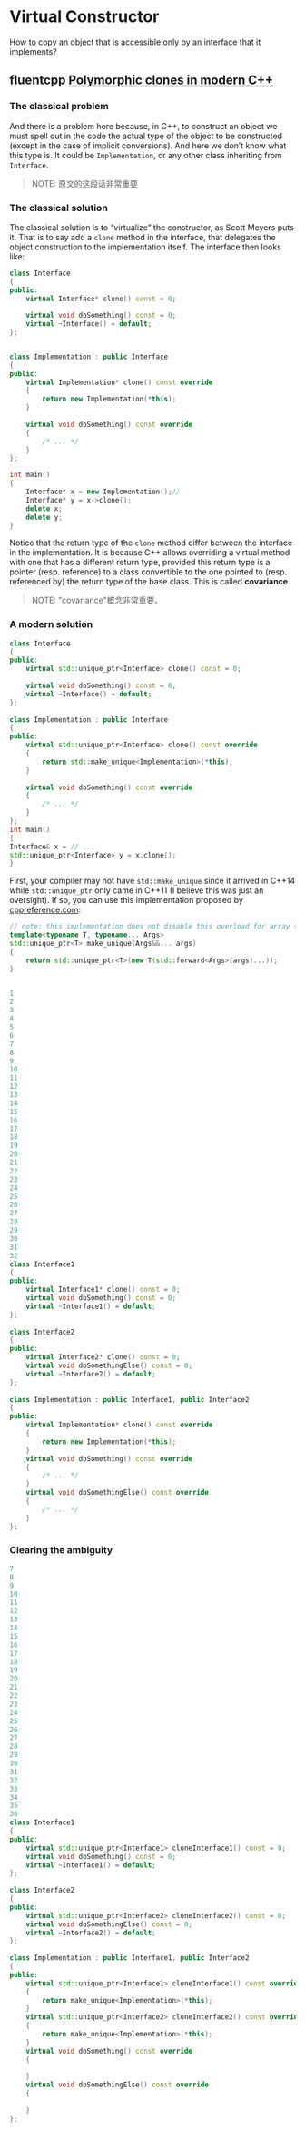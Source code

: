 # Virtual Constructor

How to copy an object that is accessible only by an interface that it implements?



## fluentcpp [Polymorphic clones in modern C++](https://www.fluentcpp.com/2017/09/08/make-polymorphic-copy-modern-cpp/)

### The classical problem

And there is a problem here because,  in C++, to construct an object we must spell out in the code the actual type of the object to be constructed (except in the case of implicit conversions). And here we don’t know what this type is. It could be `Implementation`, or any other class inheriting from `Interface`.

> NOTE: 原文的这段话非常重要



### The classical solution

The classical solution is to “virtualize” the constructor, as Scott Meyers puts it. That is to say add a `clone` method in the interface, that delegates the object construction to the implementation itself. The interface then looks like:

```c++
class Interface
{
public:
    virtual Interface* clone() const = 0;
 
    virtual void doSomething() const = 0;
    virtual ~Interface() = default;
};


class Implementation : public Interface
{
public:
    virtual Implementation* clone() const override
    {
        return new Implementation(*this);
    }
 
    virtual void doSomething() const override
    {
        /* ... */
    }
};

int main()
{
	Interface* x = new Implementation();// 
	Interface* y = x->clone();
    delete x;
    delete y;
}
```



Notice that the return type of the `clone` method differ between the interface in the implementation. It is because C++ allows overriding a virtual method with one that has a different return type, provided this return type is a pointer (resp. reference) to a class convertible to the one pointed to (resp. referenced by) the return type of the base class. This is called **covariance**.

> NOTE: "covariance"概念非常重要。

### A modern solution

```c++
class Interface
{
public:
    virtual std::unique_ptr<Interface> clone() const = 0;
 
    virtual void doSomething() const = 0;
    virtual ~Interface() = default;
};
 
class Implementation : public Interface
{
public:
    virtual std::unique_ptr<Interface> clone() const override
    {
        return std::make_unique<Implementation>(*this);
    }
 
    virtual void doSomething() const override
    {
        /* ... */
    }
};
int main()
{
Interface& x = // ...
std::unique_ptr<Interface> y = x.clone();
}
```



First, your compiler may not have `std::make_unique` since it arrived in C++14 while `std::unique_ptr` only came in C++11 (I believe this was just an oversight). If so, you can use this implementation proposed by [cppreference.com](http://en.cppreference.com/w/cpp/memory/unique_ptr/make_unique):

```c++
// note: this implementation does not disable this overload for array types
template<typename T, typename... Args>
std::unique_ptr<T> make_unique(Args&&... args)
{
    return std::unique_ptr<T>(new T(std::forward<Args>(args)...));
}
```



```c++

1
2
3
4
5
6
7
8
9
10
11
12
13
14
15
16
17
18
19
20
21
22
23
24
25
26
27
28
29
30
31
32
class Interface1
{
public:
    virtual Interface1* clone() const = 0;
    virtual void doSomething() const = 0;
    virtual ~Interface1() = default;
};
 
class Interface2
{
public:
    virtual Interface2* clone() const = 0;
    virtual void doSomethingElse() const = 0;
    virtual ~Interface2() = default;
};
 
class Implementation : public Interface1, public Interface2
{
public:
    virtual Implementation* clone() const override
    {
        return new Implementation(*this);
    }
    virtual void doSomething() const override
    {
        /* ... */
    }
    virtual void doSomethingElse() const override
    {
        /* ... */
    }
};
```

### Clearing the ambiguity

```c++
7
8
9
10
11
12
13
14
15
16
17
18
19
20
21
22
23
24
25
26
27
28
29
30
31
32
33
34
35
36
class Interface1
{
public:
    virtual std::unique_ptr<Interface1> cloneInterface1() const = 0;
    virtual void doSomething() const = 0;
    virtual ~Interface1() = default;
};
 
class Interface2
{
public:
    virtual std::unique_ptr<Interface2> cloneInterface2() const = 0;
    virtual void doSomethingElse() const = 0;
    virtual ~Interface2() = default;
};
 
class Implementation : public Interface1, public Interface2
{
public:
    virtual std::unique_ptr<Interface1> cloneInterface1() const override
    {
        return make_unique<Implementation>(*this);
    }
    virtual std::unique_ptr<Interface2> cloneInterface2() const override
    {
        return make_unique<Implementation>(*this);
    }
    virtual void doSomething() const override
    {
        
    }
    virtual void doSomethingElse() const override
    {
        
    }
};
```

